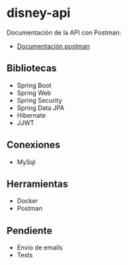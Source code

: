 # disney-api
Documentación de la API con Postman:
- [Documentación postman](https://documenter.getpostman.com/view/18759542/UVkpNvPi)

## Bibliotecas

- Spring Boot
- Spring Web
- Spring Security
- Spring Data JPA
- Hibernate
- JJWT

## Conexiones

- MySql

## Herramientas

- Docker
- Postman

## Pendiente

- Envio de emails
- Tests
